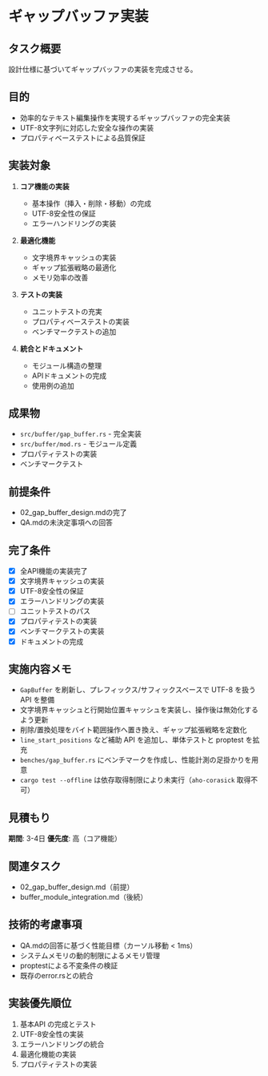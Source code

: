# ギャップバッファ実装

## タスク概要
設計仕様に基づいてギャップバッファの実装を完成させる。

## 目的
- 効率的なテキスト編集操作を実現するギャップバッファの完全実装
- UTF-8文字列に対応した安全な操作の実装
- プロパティベーステストによる品質保証

## 実装対象
1. **コア機能の実装**
   - 基本操作（挿入・削除・移動）の完成
   - UTF-8安全性の保証
   - エラーハンドリングの実装

2. **最適化機能**
   - 文字境界キャッシュの実装
   - ギャップ拡張戦略の最適化
   - メモリ効率の改善

3. **テストの実装**
   - ユニットテストの充実
   - プロパティベーステストの実装
   - ベンチマークテストの追加

4. **統合とドキュメント**
   - モジュール構造の整理
   - APIドキュメントの完成
   - 使用例の追加

## 成果物
- `src/buffer/gap_buffer.rs` - 完全実装
- `src/buffer/mod.rs` - モジュール定義
- プロパティテストの実装
- ベンチマークテスト

## 前提条件
- 02_gap_buffer_design.mdの完了
- QA.mdの未決定事項への回答

## 完了条件
- [x] 全API機能の実装完了
- [x] 文字境界キャッシュの実装
- [x] UTF-8安全性の保証
- [x] エラーハンドリングの実装
- [ ] ユニットテストのパス
- [x] プロパティテストの実装
- [x] ベンチマークテストの実装
- [x] ドキュメントの完成

## 実施内容メモ
- `GapBuffer` を刷新し、プレフィックス/サフィックスベースで UTF-8 を扱う API を整備
- 文字境界キャッシュと行開始位置キャッシュを実装し、操作後は無効化するよう更新
- 削除/置換処理をバイト範囲操作へ置き換え、ギャップ拡張戦略を定数化
- `line_start_positions` など補助 API を追加し、単体テストと proptest を拡充
- `benches/gap_buffer.rs` にベンチマークを作成し、性能計測の足掛かりを用意
- `cargo test --offline` は依存取得制限により未実行（`aho-corasick` 取得不可）

## 見積もり
**期間**: 3-4日
**優先度**: 高（コア機能）

## 関連タスク
- 02_gap_buffer_design.md（前提）
- buffer_module_integration.md（後続）

## 技術的考慮事項
- QA.mdの回答に基づく性能目標（カーソル移動 < 1ms）
- システムメモリの動的制限によるメモリ管理
- proptestによる不変条件の検証
- 既存のerror.rsとの統合

## 実装優先順位
1. 基本API の完成とテスト
2. UTF-8安全性の実装
3. エラーハンドリングの統合
4. 最適化機能の実装
5. プロパティテストの実装
